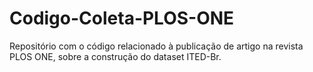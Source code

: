 # Codigo-Coleta-PLOS-ONE
Repositório com o código relacionado à publicação de artigo na revista PLOS ONE, sobre a construção do dataset ITED-Br.
